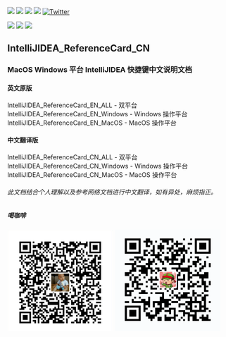 ![](https://img.shields.io/github/stars/paynezhuang/IntelliJIDEA_ReferenceCard_CN.svg) ![](https://img.shields.io/github/forks/paynezhuang/IntelliJIDEA_ReferenceCard_CN.svg) ![](https://img.shields.io/github/issues/paynezhuang/IntelliJIDEA_ReferenceCard_CN.svg) ![](https://img.shields.io/github/license/paynezhuang/IntelliJIDEA_ReferenceCard_CN.svg) [![Twitter](https://img.shields.io/twitter/url/https/github.com/paynezhuang/IntelliJIDEA_ReferenceCard_CN.svg?style=social)](https://twitter.com/intent/tweet?text=Wow:&url=https%3A%2F%2Fgithub.com%2Fpaynezhuang%2FIntelliJIDEA_ReferenceCard_CN)

[![](https://img.shields.io/badge/weibo-@平平淡淡才是真_晓庄-blue.svg?colorA=abcdef)](https://weibo.com/paynezhuang) [![](https://img.shields.io/badge/twitter-@paynezhuang-blue.svg?colorA=abcdef)](https://twitter.com/PayneZhuang) [![](https://img.shields.io/badge/github-@paynezhuang-blue.svg?colorA=abcdef)](https://github.com/paynezhuang)

## IntelliJIDEA_ReferenceCard_CN
### MacOS Windows 平台 IntelliJIDEA 快捷键中文说明文档

#### 英文原版
IntelliJIDEA_ReferenceCard_EN_ALL     -  双平台
IntelliJIDEA_ReferenceCard_EN_Windows -  Windows 操作平台
IntelliJIDEA_ReferenceCard_EN_MacOS   -  MacOS 操作平台

#### 中文翻译版
IntelliJIDEA_ReferenceCard_CN_ALL     -  双平台
IntelliJIDEA_ReferenceCard_CN_Windows -  Windows 操作平台
IntelliJIDEA_ReferenceCard_CN_MacOS   -  MacOS 操作平台

###### 此文档结合个人理解以及参考网络文档进行中文翻译，如有异处，麻烦指正。


##### 喝咖啡
<img src="images/AliPay.png" style="zoom:40%;" />
<img src="images/WeChatPay.png" style="zoom:40%;" />